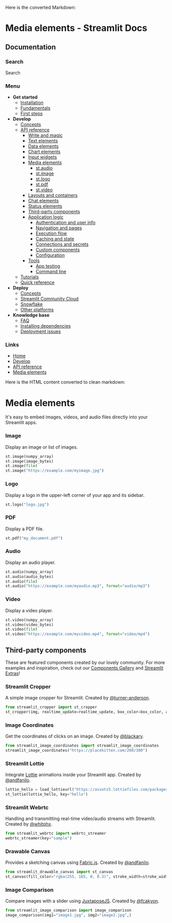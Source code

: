 Here is the converted Markdown:

# Media elements - Streamlit Docs

## Documentation

### Search
Search

### Menu
* **Get started**
	+ [Installation](/get-started/installation)
	+ [Fundamentals](/get-started/fundamentals)
	+ [First steps](/get-started/tutorials)
* **Develop**
	+ [Concepts](/develop/concepts)
	+ [API reference](/develop/api-reference)
		- [Write and magic](/develop/api-reference/write-magic)
		- [Text elements](/develop/api-reference/text)
		- [Data elements](/develop/api-reference/data)
		- [Chart elements](/develop/api-reference/charts)
		- [Input widgets](/develop/api-reference/widgets)
		- [Media elements](/develop/api-reference/media)
			- [st.audio](/develop/api-reference/media/st.audio)
			- [st.image](/develop/api-reference/media/st.image)
			- [st.logo](/develop/api-reference/media/st.logo)
			- [st.pdf](/develop/api-reference/media/st.pdf)
			- [st.video](/develop/api-reference/media/st.video)
		- [Layouts and containers](/develop/api-reference/layout)
		- [Chat elements](/develop/api-reference/chat)
		- [Status elements](/develop/api-reference/status)
		- [Third-party components](https://streamlit.io/components)
		- [Application logic](#)
			- [Authentication and user info](/develop/api-reference/user)
			- [Navigation and pages](/develop/api-reference/navigation)
			- [Execution flow](/develop/api-reference/execution-flow)
			- [Caching and state](/develop/api-reference/caching-and-state)
			- [Connections and secrets](/develop/api-reference/connections)
			- [Custom components](/develop/api-reference/custom-components)
			- [Configuration](/develop/api-reference/configuration)
		- [Tools](#)
			- [App testing](/develop/api-reference/app-testing)
			- [Command line](/develop/api-reference/cli)
	+ [Tutorials](/develop/tutorials)
	+ [Quick reference](/develop/quick-reference)
* **Deploy**
	+ [Concepts](/deploy/concepts)
	+ [Streamlit Community Cloud](/deploy/streamlit-community-cloud)
	+ [Snowflake](/deploy/snowflake)
	+ [Other platforms](/deploy/tutorials)
* **Knowledge base**
	+ [FAQ](/knowledge-base/using-streamlit)
	+ [Installing dependencies](/knowledge-base/dependencies)
	+ [Deployment issues](/knowledge-base/deploy)

### Links
* [Home](/)
* [Develop](/develop)
* [API reference](/develop/api-reference)
* [Media elements](/develop/api-reference/media)

Here is the HTML content converted to clean markdown:

# Media elements
It's easy to embed images, videos, and audio files directly into your Streamlit apps.

### Image
Display an image or list of images.
```python
st.image(numpy_array)
st.image(image_bytes)
st.image(file)
st.image("https://example.com/myimage.jpg")
```

### Logo
Display a logo in the upper-left corner of your app and its sidebar.
```python
st.logo("logo.jpg")
```

### PDF
Display a PDF file.
```python
st.pdf("my_document.pdf")
```

### Audio
Display an audio player.
```python
st.audio(numpy_array)
st.audio(audio_bytes)
st.audio(file)
st.audio("https://example.com/myaudio.mp3", format="audio/mp3")
```

### Video
Display a video player.
```python
st.video(numpy_array)
st.video(video_bytes)
st.video(file)
st.video("https://example.com/myvideo.mp4", format="video/mp4")
```

## Third-party components
These are featured components created by our lovely community. For more examples and inspiration, check out our [Components Gallery](https://streamlit.io/components) and [Streamlit Extras](https://extras.streamlit.app)!

### Streamlit Cropper
A simple image cropper for Streamlit. Created by [@turner-anderson](https://github.com/turner-anderson).
```python
from streamlit_cropper import st_cropper
st_cropper(img, realtime_update=realtime_update, box_color=box_color, aspect_ratio=aspect_ratio)
```

### Image Coordinates
Get the coordinates of clicks on an image. Created by [@blackary](https://github.com/blackary/).
```python
from streamlit_image_coordinates import streamlit_image_coordinates
streamlit_image_coordinates("https://placekitten.com/200/300")
```

### Streamlit Lottie
Integrate [Lottie](https://lottiefiles.com/) animations inside your Streamlit app. Created by [@andfanilo](https://github.com/andfanilo).
```python
lottie_hello = load_lottieurl("https://assets5.lottiefiles.com/packages/lf20_V9t630.json")
st_lottie(lottie_hello, key="hello")
```

### Streamlit Webrtc
Handling and transmitting real-time video/audio streams with Streamlit. Created by [@whitphx](https://github.com/whitphx).
```python
from streamlit_webrtc import webrtc_streamer
webrtc_streamer(key="sample")
```

### Drawable Canvas
Provides a sketching canvas using [Fabric.js](http://fabricjs.com/). Created by [@andfanilo](https://github.com/andfanilo).
```python
from streamlit_drawable_canvas import st_canvas
st_canvas(fill_color="rgba(255, 165, 0, 0.3)", stroke_width=stroke_width, stroke_color=stroke_color, background_color=bg_color, background_image=Image.open(bg_image) if bg_image else None, update_streamlit=realtime_update, height=150, drawing_mode=drawing_mode, point_display_radius=point_display_radius if drawing_mode == 'point' else 0, key="canvas",)
```

### Image Comparison
Compare images with a slider using [JuxtaposeJS](https://juxtapose.knightlab.com/). Created by [@fcakyon](https://github.com/fcakyon).
```python
from streamlit_image_comparison import image_comparison
image_comparison(img1="image1.jpg", img2="image2.jpg",)
```